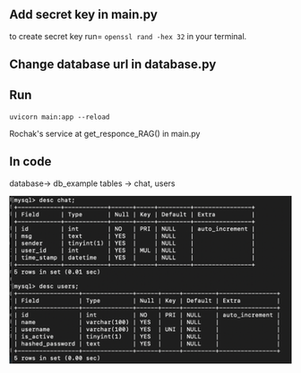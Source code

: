 ## Add secret key in main.py

to create secret key run= `openssl rand -hex 32` in your terminal.

## Change database url in database.py

## Run

`uvicorn main:app --reload`

Rochak's service at get_responce_RAG() in main.py

## In code
database-> db_example
tables -> chat, users

![Structure of tables](st.jpg)
